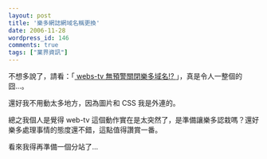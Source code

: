 ```yaml
---
layout: post
title: '樂多網誌網域名稱更換'
date: 2006-11-28
wordpress_id: 146
comments: true
tags: ["業界資訊"]
---
```


不想多說了，請看：「[ webs-tv 無預警關閉樂多域名!? ](http://blog.xdite.net/?p=213)」，真是令人一整個的囧...。

還好我不用動太多地方，因為圖片和 CSS 我是外連的。</a>

總之我個人是覺得 web-tv 這個動作實在是太突然了，是準備讓樂多認栽嗎？還好樂多處理事情的態度還不錯，這點值得讚賞一番。

看來我得再準備一個分站了...
